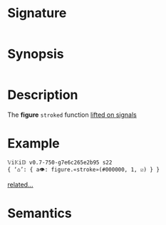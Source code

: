 # Signature
```vikid-signature
```

# Synopsis
```vikid-synopsis
```

# Description
The __figure__ `stroked` function [lifted on signals](/refman/concepts/pure_functions)

# Example
```vikid-script
𝕍i𝕂i𝔻 v0.7-750-g7e6c265e2b95 s22
{ ‘⌂’: { a👁: figure.«stroke»(#000000, 1, ☑) } }
```


[related...](https://www.w3schools.com/tags/canvas_stroke.asp)

# Semantics